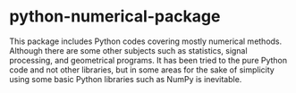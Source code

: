 # python-numerical-package

This package includes Python codes covering mostly numerical methods. Although there are some other subjects such as statistics, signal processing, and geometrical programs. 
It has been tried to the pure Python code and not other libraries, but in some areas for the sake of simplicity using some basic Python libraries such as NumPy is inevitable.
